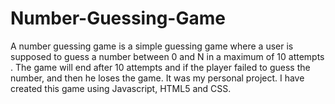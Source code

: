 # Number-Guessing-Game
A number guessing game is a simple guessing game where a user is supposed to guess a number between 0 and N in a maximum of 10 attempts . The game will end after 10 attempts and if the player failed to guess the number, and then he loses the game. It was my personal project. I have created this game using Javascript, HTML5 and CSS.
